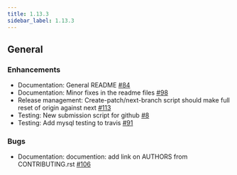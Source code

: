 ```yaml
---
title: 1.13.3
sidebar_label: 1.13.3
---
```


## General

### Enhancements

- Documentation: General README [#84](https://github.com/rucio/rucio/issues/84)
- Documentation: Minor fixes in the readme files [#98](https://github.com/rucio/rucio/issues/98)
- Release management: Create-patch/next-branch script should make full reset of origin against next [#113](https://github.com/rucio/rucio/issues/113)
- Testing: New submission script for github [#8](https://github.com/rucio/rucio/issues/8)
- Testing: Add mysql testing to travis [#91](https://github.com/rucio/rucio/issues/91)

### Bugs

- Documentation: documention: add link on AUTHORS from CONTRIBUTING.rst [#106](https://github.com/rucio/rucio/issues/106)
